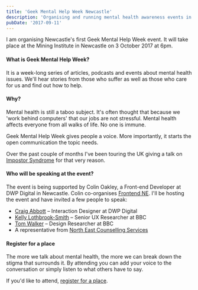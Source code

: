 ```yaml
---
title: 'Geek Mental Help Week Newcastle'
description: 'Organising and running mental health awareness events in the tech community.'
pubDate: '2017-09-11'
---
```


I am organising Newcastle's first Geek Mental Help Week event. It will take place at the Mining Institute in Newcastle on 3 October 2017 at 6pm.

#### What is Geek Mental Help Week?

It is a week-long series of articles, podcasts and events about mental health issues. We'll hear stories from those who suffer as well as those who care for us and find out how to help.

#### Why?

Mental health is still a taboo subject. It's often thought that because we 'work behind computers' that our jobs are not stressful. Mental health affects everyone from all walks of life. No one is immune.

Geek Mental Help Week gives people a voice. More importantly, it starts the open communication the topic needs.

Over the past couple of months I've been touring the UK giving a talk on [Impostor Syndrome](https://www.gavinelliott.co.uk/talks/imposter-syndrome/) for that very reason.

#### Who will be speaking at the event?

The event is being supported by Colin Oakley, a Front-end Developer at DWP Digital in Newcastle. Colin co-organises [Frontend NE](https://frontendne.co.uk/). I'll be hosting the event and have invited a few people to speak:

- [Craig Abbott](https://twitter.com/abbott567) – Interaction Designer at DWP Digital
- [Kelly Lothbrook-Smith](https://twitter.com/Kayelesss) – Senior UX Researcher at BBC
- [Tom Walker](https://twitter.com/WalkerUXRanger) – Design Researcher at BBC
- A representative from [North East Counselling Services](https://www.necounselling.org.uk/)

#### Register for a place

The more we talk about mental health, the more we can break down the stigma that surrounds it. By attending you can add your voice to the conversation or simply listen to what others have to say.

If you'd like to attend, [register for a place](https://ti.to/geek-mental-help-week-newcastle/2017).